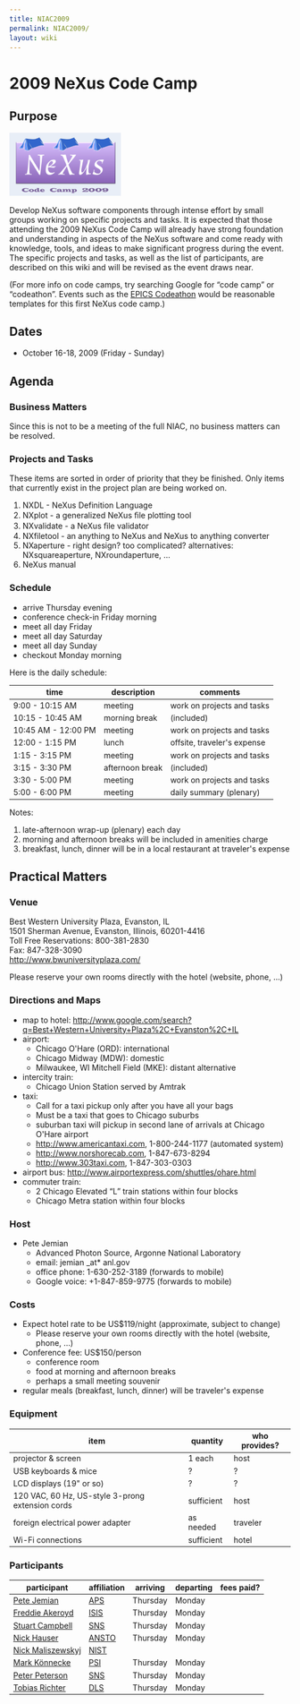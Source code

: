 ```yaml
---
title: NIAC2009
permalink: NIAC2009/
layout: wiki
---
```


2009 NeXus Code Camp
====================

Purpose
-------

<img src="NeXusCodeCamp2009-logo.png" title="logo for the 2009 NeXus Code Camp" alt="logo for the 2009 NeXus Code Camp" width="200" />

Develop NeXus software components through intense effort by small groups
working on specific projects and tasks. It is expected that those
attending the 2009 NeXus Code Camp will already have strong foundation
and understanding in aspects of the NeXus software and come ready with
knowledge, tools, and ideas to make significant progress during the
event. The specific projects and tasks, as well as the list of
participants, are described on this wiki and will be revised as the
event draws near.

(For more info on code camps, try searching Google for “code camp” or
“codeathon”. Events such as the [EPICS
Codeathon](http://www.aps.anl.gov/epics/meetings/codeathon.php) would be
reasonable templates for this first NeXus code camp.)

Dates
-----

-   October 16-18, 2009 (Friday - Sunday)

Agenda
------

### Business Matters

Since this is not to be a meeting of the full NIAC, no business matters
can be resolved.

### Projects and Tasks

These items are sorted in order of priority that they be finished. Only
items that currently exist in the project plan are being worked on.

1.  NXDL - NeXus Definition Language
2.  NXplot - a generalized NeXus ﬁle plotting tool
3.  NXvalidate - a NeXus ﬁle validator
4.  NXfiletool - an anything to NeXus and NeXus to anything converter
5.  NXaperture - right design? too complicated? alternatives:
    NXsquareaperture, NXroundaperture, ...
6.  NeXus manual

### Schedule

-   arrive Thursday evening
-   conference check-in Friday morning
-   meet all day Friday
-   meet all day Saturday
-   meet all day Sunday
-   checkout Monday morning

Here is the daily schedule:

| time                | description     | comments                    |
|---------------------|-----------------|-----------------------------|
| 9:00 - 10:15 AM     | meeting         | work on projects and tasks  |
| 10:15 - 10:45 AM    | morning break   | (included)                  |
| 10:45 AM - 12:00 PM | meeting         | work on projects and tasks  |
| 12:00 - 1:15 PM     | lunch           | offsite, traveler's expense |
| 1:15 - 3:15 PM      | meeting         | work on projects and tasks  |
| 3:15 - 3:30 PM      | afternoon break | (included)                  |
| 3:30 - 5:00 PM      | meeting         | work on projects and tasks  |
| 5:00 - 6:00 PM      | meeting         | daily summary (plenary)     |

Notes:

1.  late-afternoon wrap-up (plenary) each day
2.  morning and afternoon breaks will be included in amenities charge
3.  breakfast, lunch, dinner will be in a local restaurant at traveler's
    expense

Practical Matters
-----------------

### Venue

Best Western University Plaza, Evanston, IL  
1501 Sherman Avenue, Evanston, Illinois, 60201-4416  
Toll Free Reservations: 800-381-2830  
Fax: 847-328-3090  
<http://www.bwuniversityplaza.com/>

Please reserve your own rooms directly with the hotel (website, phone,
...)

### Directions and Maps

-   map to hotel:
    <http://www.google.com/search?q=Best+Western+University+Plaza%2C+Evanston%2C+IL>
-   airport:
    -   Chicago O'Hare (ORD): international
    -   Chicago Midway (MDW): domestic
    -   Milwaukee, WI Mitchell Field (MKE): distant alternative
-   intercity train:
    -   Chicago Union Station served by Amtrak
-   taxi:
    -   Call for a taxi pickup only after you have all your bags
    -   Must be a taxi that goes to Chicago suburbs
    -   suburban taxi will pickup in second lane of arrivals at Chicago
        O'Hare airport
    -   <http://www.americantaxi.com>, 1-800-244-1177 (automated system)
    -   <http://www.norshorecab.com>, 1-847-673-8294
    -   <http://www.303taxi.com>, 1-847-303-0303
-   airport bus: <http://www.airportexpress.com/shuttles/ohare.html>
-   commuter train:
    -   2 Chicago Elevated “L” train stations within four blocks
    -   Chicago Metra station within four blocks

### Host

-   Pete Jemian
    -   Advanced Photon Source, Argonne National Laboratory
    -   email: jemian \_at\* anl.gov
    -   office phone: 1-630-252-3189 (forwards to mobile)
    -   Google voice: +1-847-859-9775 (forwards to mobile)

### Costs

-   Expect hotel rate to be US$119/night (approximate, subject to
    change)
    -   Please reserve your own rooms directly with the hotel (website,
        phone, ...)
-   Conference fee: US$150/person
    -   conference room
    -   food at morning and afternoon breaks
    -   perhaps a small meeting souvenir
-   regular meals (breakfast, lunch, dinner) will be traveler's expense

### Equipment

| item                                             | quantity   | who provides? |
|--------------------------------------------------|------------|---------------|
| projector & screen                               | 1 each     | host          |
| USB keyboards & mice                             | ?          | ?             |
| LCD displays (19" or so)                         | ?          | ?             |
| 120 VAC, 60 Hz, US-style 3-prong extension cords | sufficient | host          |
| foreign electrical power adapter                 | as needed  | traveler      |
| Wi-Fi connections                                | sufficient | hotel         |

### Participants

| participant                                              | affiliation                       | arriving | departing | fees paid? |
|----------------------------------------------------------|-----------------------------------|----------|-----------|------------|
| [Pete Jemian](User%3APete_Jemian "wikilink")             | [APS](http://www.aps.anl.gov)     | Thursday | Monday    |            |
| [Freddie Akeroyd](User%3AFreddie_Akeroyd "wikilink")     | [ISIS](http://www.isis.rl.ac.uk/) | Thursday | Monday    |            |
| [Stuart Campbell](User%3AStuart_Campbell "wikilink")     | [SNS](http://www.sns.gov)         | Thursday | Monday    |            |
| [Nick Hauser](User%3Anick "wikilink")                    | [ANSTO](http://www.ansto.gov.au/) | Thursday | Monday    |            |
| [Nick Maliszewskyj](User%3ANick_Maliszewskyj "wikilink") | [NIST](http://www.nist.gov)       |          |           |            |
| [Mark Könnecke](User%3AMark_Koennecke "wikilink")        | [PSI](http://www.psi.ch)          | Thursday | Monday    |            |
| [Peter Peterson](User%3APeter_Peterson "wikilink")       | [SNS](http://www.sns.gov)         | Thursday | Monday    |            |
| [Tobias Richter](User%3ATobias_Richter "wikilink")       | [DLS](http://www.diamond.ac.uk)   | Thursday | Monday    |            |


